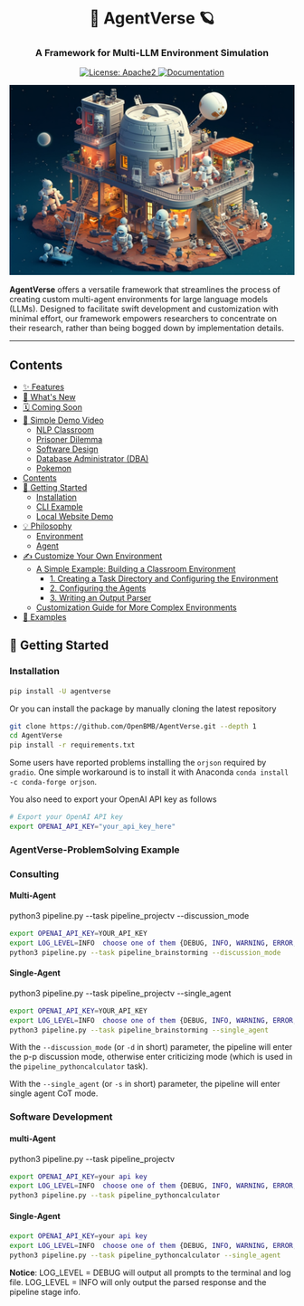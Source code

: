 <h1 align="center"> 🤖 AgentVerse 🪐 </h1>

<h3 align="center">
    <p>A Framework for Multi-LLM Environment Simulation</p>
</h3>
<p align="center">
    <a href="https://github.com/OpenBMB/AgentVerse/blob/main/LICENSE">
        <img alt="License: Apache2" src="https://img.shields.io/badge/License-Apache_2.0-green.svg">
    </a>
    <a href="https://www.python.org/downloads/release/python-3916/">
        <img alt="Documentation" src="https://img.shields.io/badge/python-3.9+-blue.svg">
    </a>
</p>

<p align="center">
<img src="./imgs/title.png" width="512">
</p>

**AgentVerse** offers a versatile framework that streamlines the process of creating custom multi-agent environments for large language models (LLMs). Designed to facilitate swift development and customization with minimal effort, our framework empowers researchers to concentrate on their research, rather than being bogged down by implementation details.

---


## Contents

- [✨ Features](#-features)
- [📰 What's New](#-whats-new)
- [🗓 Coming Soon](#-coming-soon)
- [👾 Simple Demo Video](#-simple-demo-video)
    - [NLP Classroom](#nlp-classroom)
    - [Prisoner Dilemma](#prisoner-dilemma)
    - [Software Design](#software-design)
    - [Database Administrator (DBA)](#database-administrator-dba)
    - [Pokemon](#pokemon)
- [Contents](#contents)
- [🚀 Getting Started](#-getting-started)
  - [Installation](#installation)
  - [CLI Example](#cli-example)
  - [Local Website Demo](#local-website-demo)
- [💡 Philosophy](#-philosophy)
  - [Environment](#environment)
  - [Agent](#agent)
- [✍️ Customize Your Own Environment](#️-customize-your-own-environment)
  - [A Simple Example: Building a Classroom Environment](#a-simple-example-building-a-classroom-environment)
      - [1. Creating a Task Directory and Configuring the Environment](#1-creating-a-task-directory-and-configuring-the-environment)
      - [2. Configuring the Agents](#2-configuring-the-agents)
      - [3. Writing an Output Parser](#3-writing-an-output-parser)
  - [Customization Guide for More Complex Environments](#customization-guide-for-more-complex-environments)
- [🔎 Examples](#-examples)



## 🚀 Getting Started

### Installation

```bash
pip install -U agentverse
```
Or you can install the package by manually cloning the latest repository
```bash
git clone https://github.com/OpenBMB/AgentVerse.git --depth 1
cd AgentVerse
pip install -r requirements.txt
```
Some users have reported problems installing the `orjson` required by `gradio`. One simple workaround is to install it with Anaconda `conda install -c conda-forge orjson`.

You also need to export your OpenAI API key as follows
```bash
# Export your OpenAI API key
export OPENAI_API_KEY="your_api_key_here"
```


### AgentVerse-ProblemSolving Example


### Consulting

#### Multi-Agent

python3 pipeline.py --task pipeline_projectv --discussion_mode

```bash
export OPENAI_API_KEY=YOUR_API_KEY
export LOG_LEVEL=INFO  choose one of them {DEBUG, INFO, WARNING, ERROR, CRITICAL}
python3 pipeline.py --task pipeline_brainstorming --discussion_mode
```

#### Single-Agent

python3 pipeline.py --task pipeline_projectv --single_agent

```bash
export OPENAI_API_KEY=YOUR_API_KEY
export LOG_LEVEL=INFO  choose one of them {DEBUG, INFO, WARNING, ERROR, CRITICAL}
python3 pipeline.py --task pipeline_brainstorming --single_agent
```

With the `--discussion_mode` (or `-d` in short) parameter, the pipeline will enter the p-p discussion mode,
otherwise enter criticizing mode (which is used in the `pipeline_pythoncalculator` task).

With the `--single_agent` (or `-s` in short) parameter, the pipeline will enter single agent CoT mode.


### Software Development

#### multi-Agent 

python3 pipeline.py --task pipeline_projectv

```bash
export OPENAI_API_KEY=your api key
export LOG_LEVEL=INFO  choose one of them {DEBUG, INFO, WARNING, ERROR, CRITICAL}
python3 pipeline.py --task pipeline_pythoncalculator
```

#### Single-Agent 

```bash
export OPENAI_API_KEY=your api key
export LOG_LEVEL=INFO  choose one of them {DEBUG, INFO, WARNING, ERROR, CRITICAL}
python3 pipeline.py --task pipeline_pythoncalculator --single_agent
```


**Notice**: LOG_LEVEL = DEBUG will output all prompts to the terminal and log file.
LOG_LEVEL = INFO will only output the parsed response and the pipeline stage info.


